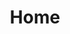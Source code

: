 ---
title : "Home"
url : "/"
groups : ["en"]
main_menu:
    menu_1: "Opportunity" 
    menu_2: "Aditus Membership" 
    menu_3: "All Round Access" 
    menu_4: "Uniquely Private" 
    menu_5: "Team" 
    menu_6: "Blog"
    menu_7: "Token Sale"
    menu_8: "Token Utility" 
    menu_9: "Partners"
    menu_10: "Download" 
    menu_11: "Whitepaper" 
    menu_12: "Deck" 
hero_content:
    content_1: "Luxury Access Platform for Crypto-Affluents"
    content_2: "Aditus is a revolutionary new platform bringing the world of luxury to crypto-affluents, through a privacy-centric decentralised network utilising smart contracts and blockchain technology."
    content_3: "Token Sale Completed <br> <span>Thank you!</span>"
    content_4: "Download Whitepaper <span>Updated 29 Nov 2017</span>"
blog:
    text_1: "Latest From Our Blog"
    text_2: "Read more"
social_media:
    text_1: "Connect With Us"
    text_2: "connect with us on linkedin"
    text_3: "chat with us on telegram"
    text_4: "read us on medium"
    text_5: "see us on instagram"
featured_section:
    text_1: "Featured in"
    text_2: "Aditus featured on Channel News Asia. <br>Original news link"
    text_3: "here"
opportunity_brewing:
    text_1: "Opportunity brewing: crypto-affluents and their desired luxury lifestyle"    
    text_2: "Cryptocurrency Market Capitalisation"    
    text_3: "Rising crypto-currency values have created a new class of affluent individuals – the crypto affluents. Many aspire to the luxury lifestyle but find themselves excluded and lacking access."    
    text_4: "Reasons for this include:"
    text_4_1:
        text_1: "Crypto-affluents hold much of their wealth in crypto-currencies but few luxury merchants accept crypto-currencies as payment"
        text_2: "Crypto-affluents value data privacy immensely, while luxury merchants conversely require more data to target market and to create personalised offers"
        text_3: "Luxury merchants simply do not know how to reach out to people whose wealth lies outside traditional banking channels"
    text_5: "Aditus bridges this gap by integrating smart contracts, payment gateways and strong privacy protection technologies into a single platform – thus, empowering crypto-users to unlock their desired luxury lifestyle."
membership:
    text_1: "Aditus membership unlocks the luxury lifestyle"    
    text_2: "Ordinary Membership (Free)"    
    text_3: "Downloading the Aditus app, and entering your preferences makes you an Ordinary member. With your user preferences  set, you will start  receiving Ethereum based Smart Invitations for offers, events & services from merchants. Earn rewards and gain access to exclusive deals."    
    text_4: "VIP Membership"    
    text_5: "The highest level of access to luxury for crypto-users. There are three tiers of VIP membership: Gold, Platinum and Diamond. All enjoy a suite of exclusive luxury privileges like a 24-7 concierge, special access for sought after establishments and shows among many others. VIP membership slots are limited."
platform_components:
    text_1: "Platform components"        
    text_2: "Allows Aditus users to access global luxury lifestyle offerings from merchants accepting crypto-currencies. Rewards in ADI tokens given for engagement or purchase."        
    text_3: "Allows Aditus merchants to receive payments in ADI tokens and major crypto-currencies, with the option of conversion to fiat currencies."        
    text_4: "Ultimate access to luxury. The most exclusive offers often whispered about but rarely experienced. Only for our VIP members."
benefits_section:
    text_1: "All Round Access" 
    text_2: "Unlock an entire spectrum of luxury lifestyle products, services and experiences through using crypto-currencies. All carefully curated by Aditus." 
    text_3:
        text_1: "Luxury villas & hotels" 
        text_2: "Shopping" 
        text_3: "Personalised travel experiences" 
        text_4: "Special offerings" 
        text_5: "Yacht charters" 
        text_6: "Private functions & events" 
        text_7: "Luxury vehicle rentals" 
        text_8: "Concierge services" 
        text_9: "Emergency evacuation"
privacy_section:
    text_1: "Your private data should remain just that. Private."        
    text_2: "Using a uniquely decentralised platform, Aditus enables luxury consumption without your data being tracked."        
    text_3: "Decentralised Platform"        
    text_4: "Unlike other rewards platforms, Aditus does not track and collect user data."        
    text_5: "Data Controlled by Users"        
    text_6: "User data is enrypted and stored on the mobile device. No data leaves the phone unless specifically authorised by the user."        
    text_7: "Privacy + Rewards"        
    text_8: "Transactions are not only private, but also earn you rewards via cashbacks."
team_section:
    text_1: "Team"
    text_2: "The Aditus team is led by serial entrepreneurs with a strong track record in product development, roll-out and company building. We possess decades of experience, domain knowledge and connections in the luxury business."
    text_3: "Advisors"
partners_section:
    text_1: "Our Partners"
token_utility:
    text_1: "Aditus Token Utility"    
    text_2: "The Aditus Token ultilises Ethereum's decentralised infrastructure to give you access to luxury merchants."    
    text_3: "Membership Proof"    
    text_4: "To access and create Smart Invitations"    
    text_5: "Rewards Currency"    
    text_6: "Be rewarded for engagement with merchant offers and purchases"    
    text_7: "Transactional Currency"    
    text_8: "Use Aditus tokens alongside other major crypto-currencies for payment at merchants"    
    text_9: "Voting Rights"    
    text_10: "Voting rights on program line-ups at our events to personalise your desired Aditus experience"
token_sale:
    text_1: "Aditus Token Sale is complete"     
    text_2_1: "Follow our"     
    text_2_2: "blog"     
    text_2_3: "for updates on token distribution and roll-out"     
    text_3: "Amount Raised"     
    text_4: "Based on ETH / USD rates on dates ETH received."     
    text_5: "Thank you to all our participants"     
team_members:
    member_1: "Julian is regarded as one of the foremost entrepreneurs in luxury tech in Asia, having founded and built Luxury-Insider.com into the leading luxury portal in Asia "
    member_1_1: "before it was acquired by media giant Singapore Press Holdings. Over the past 15 years he has launched and built numerous luxury marketing platforms including websites, apps and rewards programs focused on luxury."
    member_1_2: "He is highly experienced in digital product development and roll-out, and has been at the forefront of rolling out tech solutions for luxury clients from online advertising, mobile marketing to data systems. His track record includes signing up hundreds of luxury brands often for their very first forays into that technology."
    member_1_3: "He has been deeply involved in luxury rewards programs, having served as consultant for Citibank’s top end Ultima card, as well as creating luxury rewards programs for Chinese banks and their credit cards. For the past 3 years, he has been Co-Founder and CEO of SERA, a rewards program in partnership with Visa China. SERA has acquired rewards from >100 luxury brand stores to date."
    member_1_4: "Julian is an active investor in cryptocurrencies, and is concurrently a shareholder of Heart Media, owner of Singapore RendezVous, Phuket RendezVous and Penang RendezVous as well as multiple magazines and websites."
    member_2: "Leading luxury entrepreneur with a long track record in luxury events and media."
    member_2_1: "One of the most successful luxury media and event entrepreneurs in Asia,"
    member_2_2: "Olivier was at the forefront of luxury’s growth in Asia the last 20 years. Having helmed luxury media companies and yacht companies, Olivier also co-founded some of the most famous luxury shows in the world including Hainan RendezVous海天盛筵. He brings a wealth of global connections and relationships within the luxury industry."
    member_2_3: "Olivier is CEO of Heart Media, which also owns the Singapore RendezVous, Phuket RendezVous and Penang Rendezvous, all leading luxury shows at the centre of ultra-affluent communities."
    member_3: "Prakash is a leading digital entrepreneur who founded Yolk, a digital agency that served clients like Lenovo, Microsoft, Singapore’s Ministry of"
    member_3_1: "Communications and the Arts. Yolk was acquired by WPP in 2011. He also listed another company TMG on Nasdaq First North. He is highly ranked as an influencer in the fintech space in Asia. He is actively involved in startup ecosystem development and promotion in Singapore."
    member_3_2: "In 2016 he was recognized at the Singapore Indian Business Leaders ( SIBL) awards"
    member_4: "Jason spent seven years in the financial sector with experience in credit card marketing and equity trading before entering into luxury media,"
    member_4_1: "serving as managing editor of major luxury magazines. He was an early investor in bitcoin and ethereum. His knowledge of luxury, and a keen interest in cryptocurrencies are summoned to the forefront at Aditus."
    member_5: "Tony has over 10 years of industry experience in the technology domain, having helmed multiple projects in different roles. He is the core developer of SafeAsset.io, a next-generation"
    member_5_1: "decentralised cryptocurrency banking platform </br></br>He has been involved with blockchain technology since 2011, having worked on multiple projects with decentralisation as a goal while leveraging underlying cryptographic techniques; eg multisignature escrow, shamir secret for key distribution, hashing as cryptographic notary etc. His prior knowledge on game theory and economic theory give him an advantage when it comes to designing DAO projects."
    member_6: "Zulkamal is a multi-disciplined product manager with more than 10 years of full-stack application development and management experience"
    member_6_1: "ranging from architectural design, UI/UX, data analysis to marketing in the digital media space."
    member_6_2: "Prior to being in the blockchain space, he was involved in applying machine learning and data science at a fashion-related startup and the hospitality industry. He was also one of the founding members of WebSG, a web standards advocacy group in Singapore."
    member_7: "Prabhu is the founder and CTO of The Software Practice (https://tsp.sg), a technology development firm based in Singapore."
    member_7_1: "He has architected solutions and led teams to deliver complex software solutions for large enterprises and Government agencies including Hewlett Packard, DBS (Southeast Asia's largest bank) and DSTA (the Defence Science and Technology Agency of Singapore)."
    member_7_2: "He's an avid blockchain enthusiast who brings in substantial technical expertise in designing and developing world-class software."
    advisor_1: "• Co-Founder Digix Global</br>• Lead Coordinator, Ethereum Singapore, Meetup"
    advisor_2: "• CEO, Global DCX cryptocurrency-exchange<br> • Formerly: Director, Corporate Markets (APAC) GLG <br />"
    advisor_3: "• Research & Adoption, IOTA Foundation</br> • Director, SpaceBit Foundation<br /> • Chief Blockchain Engineer, Gibraltar Blockchain Exchange<br /> • CEO, Geometric Energy Corporation"
    advisor_4: "• Senior Partner, Dentons Rodyk</br>• Leading corporate finance lawyer in Singapore with expertise in token sale"
    advisor_5: "• Head of Business Development at Kyber Networks"
    advisor_6: "• Founder & President of cryptocurrency exchange Global DCX</br>• Digital Currency Council, ACCESS Singapore and the Bitcoin Foundation member"
    advisor_7: "• Former CEO of Richemont Asia-Pacific</br>• Board member, Louis XIII Holdings in Macau<br />• 35 years experience in luxury"
    advisor_8: "• Former CEO Tom Ford Asia, Staff International Asia, LVMH Asia (Emilio Pucci)</br>• 20 years experience in luxury"
    advisor_9: "• Former MD Ralph Lauren Asia, Boucheron Asia</br>• 20 years experience in luxury"
global_text:
    text_1: "more..."
    text_2: "less"
---